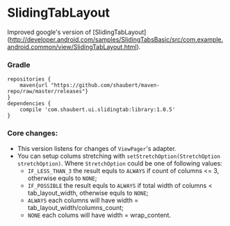 # SlidingTabLayout
Improved google's version of [SlidingTabLayout] (http://developer.android.com/samples/SlidingTabsBasic/src/com.example.android.common/view/SlidingTabLayout.html).

### Gradle
    
    repositories {
        maven{url "https://github.com/shaubert/maven-repo/raw/master/releases"}
    }
    dependencies {
        compile 'com.shaubert.ui.slidingtab:library:1.0.5'
    }

### Core changes:
 * This version listens for changes of `ViewPager`'s adapter.
 * You can setup colums stretching with `setStretchOption(StretchOption stretchOption)`. Where `StretchOption` could be one of following values:
   * `IF_LESS_THAN_3` the result equls to `ALWAYS` if count of columns <= 3, otherwise equls to `NONE`;
   * `IF_POSSIBLE` the result equls to `ALWAYS` if total width of columns < tab_layout_width, otherwise equls to `NONE`;
   * `ALWAYS` each columns will have width = tab_layout_width/columns_count;
   * `NONE` each colums will have width = wrap_content.
